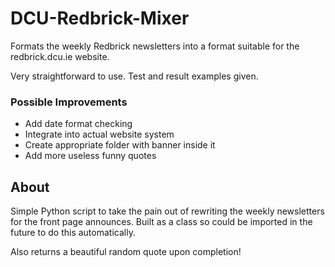 # DCU-Redbrick-Mixer
Formats the weekly Redbrick newsletters into a format suitable for the redbrick.dcu.ie website.

Very straightforward to use. Test and result examples given. 

### Possible Improvements 

- Add date format checking 
- Integrate into actual website system
- Create appropriate folder with banner inside it
- Add more useless funny quotes 

## About

Simple Python script to take the pain out of rewriting the weekly newsletters for the front page announces. 
Built as a class so could be imported in the future to do this automatically.

Also returns a beautiful random quote upon completion! 
